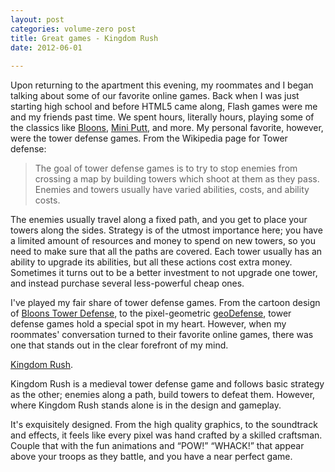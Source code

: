 ```yaml
---
layout: post
categories: volume-zero post
title: Great games - Kingdom Rush
date: 2012-06-01
 
---
```



Upon returning to the apartment this evening, my roommates and I began talking about some of our favorite online games. Back when I was just starting high school and before HTML5 came along, Flash games were me and my friends past time. We spent hours, literally hours, playing some of the classics like [Bloons](http://dregerkq.wordpress.com/2012/06/01/kingdom-rush/ninjakiwi.com/Games/Bloons-Games/Bloons.html), [Mini Putt](http://www.addictinggames.com/sports-games/miniputt.jsp), and more. My personal favorite, however, were the tower defense games. From the Wikipedia page for Tower defense:

> The goal of tower defense games is to try to stop enemies from crossing a map by building towers which shoot at them as they pass. Enemies and towers usually have varied abilities, costs, and ability costs.

The enemies usually travel along a fixed path, and you get to place your towers along the sides. Strategy is of the utmost importance here; you have a limited amount of resources and money to spend on new towers, so you need to make sure that all the paths are covered. Each tower usually has an ability to upgrade its abilities, but all these actions cost extra money. Sometimes it turns out to be a better investment to not upgrade one tower, and instead purchase several less-powerful cheap ones.

I've played my fair share of tower defense games. From the cartoon design of [Bloons Tower Defense](http://ninjakiwi.com/Games/Tower-Defense/Bloons-Tower-Defense.html), to the pixel-geometric [geoDefense](http://criticalthoughtgames.com/geodefense), tower defense games hold a special spot in my heart. However, when my roommates' conversation turned to their favorite online games, there was one that stands out in the clear forefront of my mind.

[Kingdom Rush](http://www.kingdomrush.com/).

Kingdom Rush is a medieval tower defense game and follows basic strategy as the other; enemies along a path, build towers to defeat them. However, where Kingdom Rush stands alone is in the design and gameplay.

It's exquisitely designed. From the high quality graphics, to the soundtrack and effects, it feels like every pixel was hand crafted by a skilled craftsman. Couple that with the fun animations and “POW!” “WHACK!” that appear above your troops as they battle, and you have a near perfect game.
